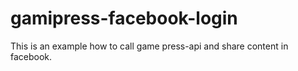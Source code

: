 # gamipress-facebook-login
This is an example how to call game press-api  and share content  in facebook. 
